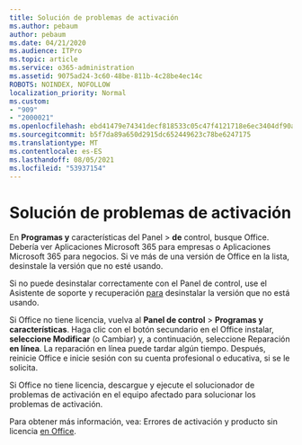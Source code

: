 ```yaml
---
title: Solución de problemas de activación
ms.author: pebaum
author: pebaum
ms.date: 04/21/2020
ms.audience: ITPro
ms.topic: article
ms.service: o365-administration
ms.assetid: 9075ad24-3c60-48be-811b-4c28be4ec14c
ROBOTS: NOINDEX, NOFOLLOW
localization_priority: Normal
ms.custom:
- "909"
- "2000021"
ms.openlocfilehash: ebd41479e74341decf818533c05c47f4121718e6ec3404df90ab28c5ca59f65d
ms.sourcegitcommit: b5f7da89a650d2915dc652449623c78be6247175
ms.translationtype: MT
ms.contentlocale: es-ES
ms.lasthandoff: 08/05/2021
ms.locfileid: "53937154"
---
```

# <a name="activation-troubleshooting"></a>Solución de problemas de activación

En **Programas y** características del Panel \> **de** control, busque Office. Debería ver Aplicaciones Microsoft 365 para empresas o Aplicaciones Microsoft 365 para negocios. Si ve más de una versión de Office en la lista, desinstale la versión que no esté usando.
  
Si no puede desinstalar correctamente con el Panel de control, use el Asistente de soporte y recuperación [para](https://aka.ms/SARA-OfficeUninstall-Alchemy) desinstalar la versión que no está usando.
  
Si Office no tiene licencia, vuelva al **Panel de control** \> **Programas y características**. Haga clic con el botón secundario en el Office instalar, **seleccione Modificar** (o Cambiar) y, a continuación, seleccione Reparación **en línea**. La reparación en línea puede tardar algún tiempo. Después, reinicie Office e inicie sesión con su cuenta profesional o educativa, si se le solicita.
  
Si Office no tiene licencia, descargue y ejecute [](https://aka.ms/SARA-OfficeActivation-Alchemy) el solucionador de problemas de activación en el equipo afectado para solucionar los problemas de activación.
  
Para obtener más información, vea: Errores de activación y producto sin licencia [en Office](https://support.office.com/article/0d23d3c0-c19c-4b2f-9845-5344fedc4380).
